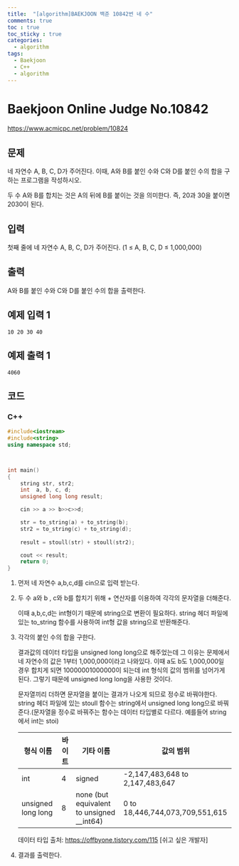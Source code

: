 ```yaml
---
title:  "[algorithm]BAEKJOON 백준 10842번 네 수"
comments: true
toc : true
toc_sticky : true
categories:
  - algorithm
tags:
  - Baekjoon
  - C++
  - algorithm
---
```


# Baekjoon Online Judge No.10842

<https://www.acmicpc.net/problem/10824>

## 문제

네 자연수 A, B, C, D가 주어진다. 이때, A와 B를 붙인 수와 C와 D를 붙인 수의 합을 구하는 프로그램을 작성하시오.

두 수 A와 B를 합치는 것은 A의 뒤에 B를 붙이는 것을 의미한다. 즉, 20과 30을 붙이면 2030이 된다.

## 입력

첫째 줄에 네 자연수 A, B, C, D가 주어진다. (1 ≤ A, B, C, D ≤ 1,000,000)

## 출력

A와 B를 붙인 수와 C와 D를 붙인 수의 합을 출력한다.

## 예제 입력 1 

```
10 20 30 40
```

## 예제 출력 1 

```
4060
```



## 코드

### C++

```c++
#include<iostream>
#include<string>
using namespace std;



int main()
{
	string str, str2;
	int  a, b, c, d;
	unsigned long long result;

	cin >> a >> b>>c>>d;

	str = to_string(a) + to_string(b);
	str2 = to_string(c) + to_string(d);
	
	result = stoull(str) + stoull(str2);

	cout << result;
	return 0;
}
```

1. 먼저 네 자연수 a,b,c,d를 cin으로 입력 받는다.

2. 두 수 a와 b , c와 b를 합치기 위해 + 연산자를 이용하여 각각의 문자열을 더해준다.

   이때 a,b,c,d는 int형이기 때문에 string으로 변환이 필요하다. string 헤더 파일에 있는 to_string 함수를 사용하여 int형 값을 string으로 반환해준다.

3. 각각의 붙인 수의 합을 구한다.

   결과값의 데이터 타입을 unsigned  long long으로 해주었는데 그 이유는 문제에서 네 자연수의 값은 1부터 1,000,000이라고 나와있다. 이때 a도 b도 1,000,000일 경우 합치게 되면 10000001000000이 되는데 int 형식의 값의 범위를 넘어가게 된다. 그렇기 때문에 unsigned long long을 사용한 것이다.

   문자열끼리 더하면 문자열을 붙이는 결과가 나오게 되므로 정수로 바꿔야한다. string 헤더 파일에 있는 stoull 함수는 string에서 unsigned long long으로 바꿔준다.(문자열을 정수로 바꿔주는 함수는 데이터 타입별로 다르다. 예를들어 string에서 int는 stoi)

   | 형식 이름          | 바이트 | 기타 이름                                 | 값의 범위                       |
   | ------------------ | ------ | ----------------------------------------- | ------------------------------- |
   | int                | 4      | signed                                    | -2,147,483,648 to 2,147,483,647 |
   | unsigned long long | 8      | none (but equivalent to unsigned __int64) | 0 to 18,446,744,073,709,551,615 |

    데이터 타입 출처: https://offbyone.tistory.com/115 [쉬고 싶은 개발자]

4. 결과를 출력한다.


